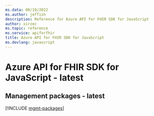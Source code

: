 ```yaml
---
ms.data: 08/19/2022
ms.author: jeffish
description: Reference for Azure API for FHIR SDK for JavaScript
author: xirzec
ms.topic: reference
ms.service: apiforfhir
title: Azure API for FHIR SDK for JavaScript
ms.devlang: javascript
---
```

# Azure API for FHIR SDK for JavaScript - latest

## Management packages - latest
[!INCLUDE [mgmt-packages](api-for-fhir-mgmt-index.md)]